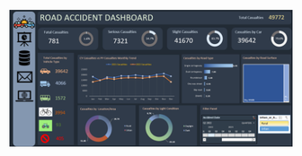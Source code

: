 ![alttext](https://github.com/Saichandu19/ROAD-ACCIDENT-ANALYSIS-USING-EXCEL/blob/main/Dashboard.png?raw=true)
